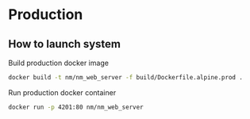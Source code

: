 # Production

## How to launch system

Build production docker image
```bash
docker build -t nm/nm_web_server -f build/Dockerfile.alpine.prod .
```

Run production docker container
```bash
docker run -p 4201:80 nm/nm_web_server
```
